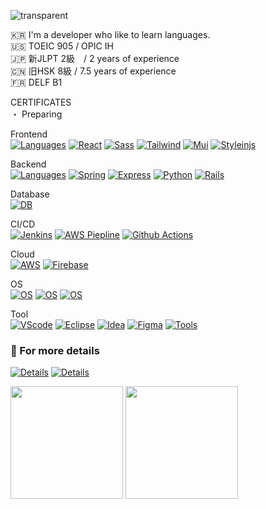 ![transparent](https://capsule-render.vercel.app/api?type=transparent&fontColor=703ee5&fontAlign=16.5&text=LEESEONGGYE&height=100&fontSize=40&desc=イソンゲ%20%20&descAlignY=80&descAlign=29)

🇰🇷 I'm a developer who like to learn languages. <br>
🇺🇸 TOEIC 905 / OPIC IH <br>
🇯🇵 新JLPT 2級　/ 2 years of experience <br>
🇨🇳 旧HSK 8級 / 7.5 years of experience <br>
🇫🇷 DELF B1 <br>

CERTIFICATES <br>
・ Preparing

Frontend <br>
[![Languages](https://skillicons.dev/icons?i=js)](https://github.com/topgun0415)
[![React](https://skillicons.dev/icons?i=react)](https://react.dev/)
[![Sass](https://skillicons.dev/icons?i=sass)](https://sass-lang.com) 
[![Tailwind](https://skillicons.dev/icons?i=tailwind)](https://tailwindcss.com)
[![Mui](https://skillicons.dev/icons?i=mui)](https://mui.com)
[![Styleinjs](https://skillicons.dev/icons?i=styledcomponents)](https://styled-components.com/)

Backend <br>
[![Languages](https://skillicons.dev/icons?i=java)](https://github.com/topgun0415)
[![Spring](https://skillicons.dev/icons?i=spring)](https://spring.io/projects/spring-boot)
[![Express](https://skillicons.dev/icons?i=express)](https://expressjs.com)
[![Python](https://skillicons.dev/icons?i=py)](https://www.python.org) 
[![Rails](https://skillicons.dev/icons?i=ruby,rails)](https://rubyonrails.org)

Database <br>
[![DB](https://skillicons.dev/icons?i=mysql,postgres,mongodb)](https://github.com/topgun0415)

CI/CD <br>
[![Jenkins](https://skillicons.dev/icons?i=jenkins)](https://www.jenkins.io)
[![AWS Piepline](https://skillicons.dev/icons?i=aws)](https://aws.amazon.com/ko/codepipeline/)
[![Github Actions](https://skillicons.dev/icons?i=github)](https://github.com/features/actions)

Cloud <br>
[![AWS](https://skillicons.dev/icons?i=aws)](https://aws.amazon.com)
[![Firebase](https://skillicons.dev/icons?i=firebase)](https://firebase.google.com)

OS <br>
[![OS](https://skillicons.dev/icons?i=linux)](https://www.linux.org)
[![OS](https://skillicons.dev/icons?i=kali)](https://www.kali.org/get-kali/#kali-platforms)
[![OS](https://skillicons.dev/icons?i=apple,windows)](https://github.com/topgun0415)

Tool <br>
[![VScode](https://skillicons.dev/icons?i=vscode)](https://code.visualstudio.com/)
[![Eclipse](https://skillicons.dev/icons?i=eclipse)](https://www.eclipse.org)
[![Idea](https://skillicons.dev/icons?i=idea)](https://www.jetbrains.com/idea/)
[![Figma](https://skillicons.dev/icons?i=figma)](https://www.figma.com/)
[![Tools](https://skillicons.dev/icons?i=notion)](https://www.notion.so/)

### 💫 For more details 
[![Details](https://skillicons.dev/icons?i=github)](https://topgun0415.github.io)
[![Details](https://skillicons.dev/icons?i=linkedin)](https://www.linkedin.com/in/seonggye-lee-0aa096220/)

<div>
  <img height="180px" src="https://github-readme-stats.vercel.app/api/top-langs/?username=topgun0415&layout=compact&count_private=true&show_icons=true&theme=transparent"/>
  <img height="180px" src="https://github-readme-stats.vercel.app/api?username=topgun0415&count_private=true&show_icons=true&show_icons=true&rank_icon=github&theme=transparent"/>
</div>
